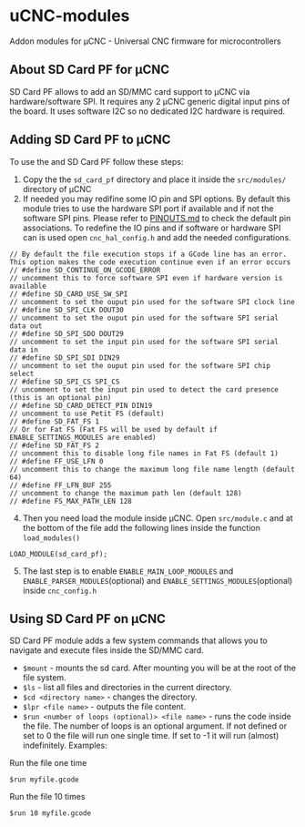 # uCNC-modules

Addon modules for µCNC - Universal CNC firmware for microcontrollers

## About SD Card PF for µCNC

SD Card PF allows to add an SD/MMC card support to µCNC via hardware/software SPI.
It requires any 2 µCNC generic digital input pins of the board. It uses software I2C so no dedicated I2C hardware is required.

## Adding SD Card PF to µCNC

To use the and SD Card PF follow these steps:

1. Copy the the `sd_card_pf` directory and place it inside the `src/modules/` directory of µCNC
2. If needed you may redifine some IO pin and SPI options. By default this module tries to use the hardware SPI port if available and if not the software SPI pins. Please refer to [PINOUTS.md](https://github.com/Paciente8159/uCNC/blob/master/PINOUTS.md) to check the default pin associations.
To redefine the IO pins and if software or hardware SPI can is used open `cnc_hal_config.h` and add the needed configurations.

```
// By default the file execution stops if a GCode line has an error. This option makes the code execution continue even if an error occurs
// #define SD_CONTINUE_ON_GCODE_ERROR
// uncomment this to force software SPI even if hardware version is available
// #define SD_CARD_USE_SW_SPI
// uncomment to set the ouput pin used for the software SPI clock line
// #define SD_SPI_CLK DOUT30
// uncomment to set the ouput pin used for the software SPI serial data out
// #define SD_SPI_SDO DOUT29
// uncomment to set the input pin used for the software SPI serial data in
// #define SD_SPI_SDI DIN29
// uncomment to set the ouput pin used for the software SPI chip select
// #define SD_SPI_CS SPI_CS
// uncomment to set the input pin used to detect the card presence (this is an optional pin)
// #define SD_CARD_DETECT_PIN DIN19
// uncomment to use Petit FS (default)
// #define SD_FAT_FS 1
// Or for Fat FS (Fat FS will be used by default if ENABLE_SETTINGS_MODULES are enabled)
// #define SD_FAT_FS 2
// uncomment this to disable long file names in Fat FS (default 1)
// #define FF_USE_LFN 0
// uncomment this to change the maximum long file name length (default 64)
// #define FF_LFN_BUF 255
// uncomment to change the maximum path len (default 128)
// #define FS_MAX_PATH_LEN 128
```

4. Then you need load the module inside µCNC. Open `src/module.c` and at the bottom of the file add the following lines inside the function `load_modules()`

```
LOAD_MODULE(sd_card_pf);
```

5. The last step is to enable `ENABLE_MAIN_LOOP_MODULES` and `ENABLE_PARSER_MODULES`(optional) and `ENABLE_SETTINGS_MODULES`(optional) inside `cnc_config.h`

## Using SD Card PF on µCNC

SD Card PF module adds a few system commands that allows you to navigate and execute files inside the SD/MMC card.

* ```$mount``` - mounts the sd card. After mounting you will be at the root of the file system.
* ```$ls``` - list all files and directories in the current directory.
* ```$cd <directory name>``` - changes the directory.
* ```$lpr <file name>``` - outputs the file content.
* ```$run <number of loops (optional)> <file name>``` - runs the code inside the file. The number of loops is an optional argument. If not defined or set to 0 the file will run one single time. If set to -1 it will run (almost) indefinitely. Examples:

Run the file one time
```
$run myfile.gcode
```

Run the file 10 times
```
$run 10 myfile.gcode
```
